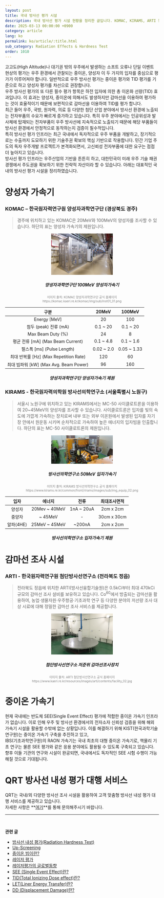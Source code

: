 ```yaml
---
layout: post
title: 국내 방사선 평가 시설
description: 국내 방사선 평가 시설 현황을 정리한 글입니다. KOMAC, KIRAMS, ARTI 등 주요 양성자 및 감마선 조사 인프라와 제원을 소개하고, 국내 중이온 가속기 현황과 향후 구축 계획까지 다룹니다.
date: 2025-03-13 00:00:00 +0900
category: article
lang: ko
permalink: ko/article/:title.html
sub_category: Radiation Effects & Hardness Test
order: 1010
---
```


고고도(High Altitude)나 대기권 밖의 우주에서 발생하는 소프트 오류나 단일 이벤트 현상의 평가는 우주 환경에서 관찰되는 중이온, 양성자 이 두 가지의 입자를 중심으로 평가가 이루어져야 합니다. 일반적으로 우주 방사선 평가는 중이온 평가와 TID 평가를 기준으로 하고 양성자 평가를 차선으로 권장합니다.<br>
우주 방사선 평가의 또 다른 필수 평가 항목은 하전 입자에 의한 총 이온화 선량(TID) 효과입니다. 이 효과는 양성자, 중이온에 의해서도 발생하지만 감마선을 이용하여 평가하는 것이 효율적이기 때문에
보편적으로 감마선을 이용하여 TID를 평가 합니다.<br>
최근 들어 우주, 국방, 원자력, 의료 등 다양한 첨단 산업 분야에서 방사선 환경에 노출되는 전자부품의 수요가 빠르게 증가하고 있습니다. 특히 우주 분야에서는 인공위성과 발사체에 탑재되는 전자부품이 우주 방사선에 지속적으로 노출되기 때문에 해당 부품들이 방사선 환경에서 안정적으로 동작하는지 검증이 필수적입니다. <br>
특히 방사선 평가 인프라는 최근 국내에서 독자적으로 우주 부품을 개발하고, 장기적으로는 수출까지 도모하기 위한 기술주권 확보의 핵심 기반으로 작용합니다. 민간 기업 주도의 독자 우주개발 프로젝트가 본격화되면서, 고신뢰성 전자부품에 대한 요구는 점점 더 높아지고 있습니다. <br>
방사선 평가 인프라는 우주산업의 기반을 튼튼히 하고, 대한민국이 미래 우주 기술 패권 경쟁에서 주도권을 확보하기 위한 전략적 자산이라 할 수 있습니다.
아래는 대표적인 국내의 방사선 평가 시설을 정리하였습니다.
 
# 양성자 가속기

### KOMAC – 한국원자력연구원 양성자과학연구단 (경상북도 경주)

> 경주에 위치하고 있는 KOMAC은 20MeV와 100MeV의 양성자를 조사할 수 있습니다.
하단의 표는 양성자 가속기의 제원입니다.

<p align="center"> 
  <img src="/assets/Articles/양성자과학연구단.png" alt= "양성자과학연구단 100MeV 양성자가속기" style="width: 40%;">
</p>

<!-- 이미지 설명 -->
<div align="center"> 
<h5>양성자과학연구단 100MeV 양성자가속기</h5>
</div>
<div align="center" style="font-size: 10px; color: gray; ">
  이미지 출처: KOMAC 양성자과학연구단 공식 홈페이지<br>
  https://komac.kaeri.re.kr/komac/img/sub/inst01_01.png
</div>


<div align="center">

|  구분         | 20MeV            | 100MeV                             |
| :-----: | :--------------------: | :-------------------------------------: |
| Energy [MeV] |             20                |          100                            |
| 첨두 (peak) 전류 (mA) | 0.1 ~ 20        | 0.1 ~ 20                          |
| Max Beam Duty (%) | 24             | 8                            |
| 평균 전류 [mA] (Max Beam Current)    | 0.1 ~ 4.8           | 0.1 ~ 1.6                        |
| 펄스폭 [ms] (Pulse Length) | 0.02 ~ 2.0          | 0.05 ~ 1.33                      |
| 최대 반복률 [Hz] (Max Repetition Rate) | 120              | 60                         |
| 최대 빔파워 [kW] (Max Avg. Beam Power) | 96|  160  |

</div>
<div align="center"> 
<h5>양성자과학연구단 양성자가속기 제원</h5>
</div>


### KIRAMS - 한국원자력의학원 방사선의학연구소 (서울특별시 노원구)

> 서울시 노원구에 위치하고 있는 KIRAMS에서는 MC-50 사이클로트론을 이용하여 20~45MeV의 양성자를 조사할 수 있습니다. 사이클로트론은 입자를 빛의 속도에 가깝게 가속하는 장치로써 내부 또는 외부 이온원에서 발생된 입자를 자기장 안에서 원운동 시키며 순차적으로 가속하여 높은 에너지의 입자빔을 인출합니다.
하단의 표는 MC-50 사이클로트론의 제원입니다.

<p align="center"> 
  <img src="/assets/Articles/KIRAMS.png" alt= "한국원자력의학원 방사선의학연구소 MC-50 사이클로트론" style="width: 40%;">
</p>

<!-- 이미지 설명 -->
<div align="center"> 
<h5>방사선의학연구소 50MeV 입자가속기</h5>
</div>
<div align="center" style="font-size: 10px; color: gray; ">
  이미지 출처: KIRAMS 방사선의학연구소 공식 홈페이지<br>
  https://www.kirams.re.kr/common/front/rirams/images/sub/img_equip_02.png
</div>

<div align="center">

|  입자  | 에너지       | 전류  |  최대조사면적
| :-----: | :--------------------: | :----------------: | :-------: |
| 양성자 |    20Mev ~ 40MeV     |  1nA ~ 20uA   |  2cm x 2cm|
| 중양자 | ~ 45MeV    |  -   |  30cm x 30cm|
| 알파(4HE) |  25MeV ~ 45MeV  |   ~200nA  | 2cm x 2cm|


</div>
<div align="center"> 
<h5>방사선의학연구소 입자가속기 제원</h5>
</div>

# 감마선 조사 시설

### ARTI - 한국원자력연구원 첨단방사선연구소 (전라북도 정읍)

> 전라북도 정읍에 위치한 ARTI(방사선융합기술원)은 0.5kCi부터 최대 470kCi 규모의 감마선 조사 설비를 보유하고 있습니다.
Co<sup>60</sup>에서 방출되는 감마선을 활용하여, 농업·생물자원·우주항공·기초과학 연구 등 다양한 분야의 저선량 조사 대상 시료에 대해 정밀한 감마선 조사 서비스를 제공합니다.

<p align="center"> 
  <img src="/assets/Articles/ARTI.png" alt= "헌국원자력연구원 첨단방사선연구소 저준위 감마선조사장치" style="width: 40%;">
</p>

<!-- 이미지 설명 -->
<div align="center"> 
<h5>첨단방사선연구소 저준위 감마선조사장치</h5>
</div>
<div align="center" style="font-size: 10px; color: gray; ">
  이미지 출처: ARTI 첨단방사선연구소 공식 홈페이지<br>
  https://www.kaeri.re.kr/resources/images/arti/contents/facility_02.jpg
</div>

# 중이온 가속기

현재 국내에는 반도체 SEE(Single Event Effect) 평가에 적합한 중이온 가속기 인프라가 없습니다. 이로 인해 우주 및 방사선 환경에서의 전자소자 신뢰성 검증을 위해 해외 가속기 시설을 활용할 수밖에 없는 상황입니다.
이를 해결하기 위해 KIST(한국과학기술연구원)는 중이온 가속기 구축을 추진하고 있고, 
<br>IBS(기초과학연구원)의 RAON 가속기는 국내 최초의 대형 중이온 가속기로, 핵물리 기초 연구는 물론 SEE 평가와 같은 응용 분야에도 활용될 수 있도록 구축되고 있습니다.
향후 이들 기관의 연구와 시설이 완공되면, 국내에서도 독자적인 SEE 시험 수행이 가능해질 것으로 기대됩니다.


# QRT 방사선 내성 평가 대행 서비스


QRT는 국내/외 다양한 방사선 조사 시설을 활용하여 고객 맞춤형 방사선 내성 평가 대행 서비스를 제공하고 있습니다.<br>
자세한 사항은 **[여기](https://www.qrtkr.com/kr/customer/inquiry.php)**를 통해 문의해주시기 바랍니다.


-------------------------------------



<br/> <!-- 한줄 띄기 -->

**관련 글**
- [방사선 내성 평가(Radiation Hardness Test)](/ko/article/3.방사선-내성-평가.html)
- [Up-Screening](/ko/article/12.upScreening.html)
- [중이온 빔이란?](/ko/article/10.중이온.html)
- [레이저 평가](/ko/article/4.레이저평가.html)
- [레이저평가의 글로벌동향](/ko/article/9.레이저평가-세계동향.html)
- [SEE (Single Event Effect)란?](/ko/article/1.-SEE.html)
- [TID(Total Ionizing Dose effect)란?](/ko/article/7.TID.html)
- [LET(Liner Energy Transfer)란?](/ko/article/6.LET.html)
- [DD (Displacement Damage)란?](/ko/article/18.DD.html)